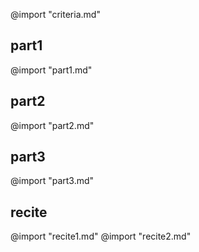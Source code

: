@import "criteria.md"

## part1
@import "part1.md"

## part2
@import "part2.md"

## part3
@import "part3.md"

## recite
@import "recite1.md"
@import "recite2.md"